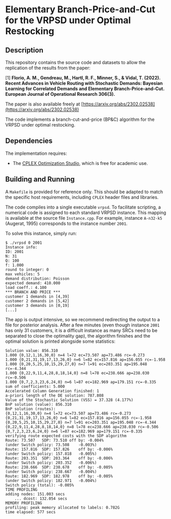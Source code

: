 # Elementary Branch-Price-and-Cut for the VRPSD under Optimal Restocking

## Description
This repository contains the source code and datasets to allow the replication of the results from the paper:

[1] **Florio, A. M., Gendreau, M., Hartl, R. F., Minner, S., & Vidal, T. (2022). Recent Advances in Vehicle Routing with Stochastic Demands: Bayesian Learning for Correlated Demands and Elementary Branch-Price-and-Cut. European Journal of Operational Research 306(3).**

The paper is also available freely at [https://arxiv.org/abs/2302.02538](https://arxiv.org/abs/2302.02538)

The code implements a branch-cut-and-price (BP&C) algorithm for the VRPSD under optimal restocking.

## Dependencies
The implementation requires:
* The [CPLEX Optimization Studio](https://www.ibm.com/ca-en/products/ilog-cplex-optimization-studio), which is free for academic use.

## Building and Running
A `Makefile` is provided for reference only. This should be adapted to match the specific host requirements, including `CPLEX` header files and libraries.

The code compiles into a single executable `vrpsd`. To facilitate scripting, a numerical code is assigned to each standard VRPSD instance. This mapping is available at the source file `Instance.cpp`. For example, instance `A-n32-k5` (Augerat, 1995) corresponds to the instance number `2001`.

To solve this instance, simply run:

```
$ ./vrpsd 0 2001
Instance info:
ID: 2001
N: 31
Q: 100
f: 1.000
round to integer: 0
max vehicles: 5
demand distribution: Poisson
expected demand: 410.000
load coeff.: 4.100
*** BRANCH AND PRICE ***
customer 1 demands in [4,39]
customer 2 demands in [5,42]
customer 3 demands in [0,19]
[...]
```

The app is output intensive, so we recommend redirecting the output to a file for posterior analysis. After a few minutes (even though instance `2001` has only 31 customers, it is a difficult instance as many SRCs need to be separated to close the optimality gap), the algorithm finishes and the optimal solution is printed alongside some statistics:

```
Solution value: 856.310
1.000 {0,12,1,16,30,0} n=4 l=72 ec=73.507 ap=73.486 rc=-0.273
1.000 {0,21,31,19,17,13,26,0} n=6 l=82 ec=157.816 ap=156.055 rc=-1.958
1.000 {0,20,5,25,10,15,29,27,0} n=7 l=91 ec=203.351 ap=195.048 rc=-4.344
1.000 {0,22,9,11,4,28,8,18,14,0} n=8 l=78 ec=238.666 ap=238.030 rc=-0.506
1.000 {0,7,2,3,23,6,24,0} n=6 l=87 ec=182.969 ap=179.151 rc=-0.335
sum of coefficients: 5.000
Accelerated Column Generation finished: 1
a-priori length of the DE solution: 787.808
Value of the Stochastic Solution (VSS) = 37.328	(4.177%)
BnP solution (value): 856.310
BnP solution (routes):
{0,12,1,16,30,0} n=4 l=72 ec=73.507 ap=73.486 rc=-0.273
{0,21,31,19,17,13,26,0} n=6 l=82 ec=157.816 ap=156.055 rc=-1.958
{0,20,5,25,10,15,29,27,0} n=7 l=91 ec=203.351 ap=195.048 rc=-4.344
{0,22,9,11,4,28,8,18,14,0} n=8 l=78 ec=238.666 ap=238.030 rc=-0.506
{0,7,2,3,23,6,24,0} n=6 l=87 ec=182.969 ap=179.151 rc=-0.335
verifying route expected costs with the SDP algorithm
Route: 73.507	SDP: 73.510	off by: -0.004%
(under Switch policy: 73.508	-0.003%)
Route: 157.816	SDP: 157.826	off by: -0.006%
(under Switch policy: 157.818	-0.005%)
Route: 203.351	SDP: 203.364	off by: -0.006%
(under Switch policy: 203.352	-0.006%)
Route: 238.666	SDP: 238.678	off by: -0.005%
(under Switch policy: 238.667	-0.004%)
Route: 182.969	SDP: 182.978	off by: -0.005%
(under Switch policy: 182.971	-0.004%)
Switch policy (total): -0.005%
TIME PROFILING
adding nodes: 151.003 secs
	... dcost: 132.054 secs
MEMORY PROFILING
profiling: peak memory allocated to labels: 0.782G
time elapsed: 577 secs
```

